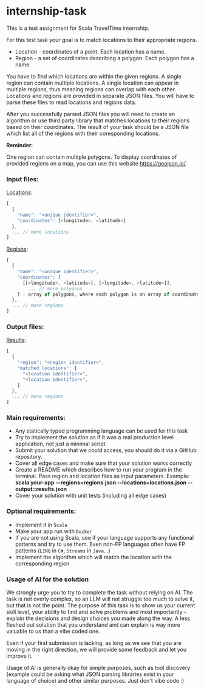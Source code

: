 # internship-task

This is a test assignment for Scala TravelTime internship.

For this test task your goal is to match locations to their appropriate regions.

- Location - coordinates of a point. Each location has a name.
- Region - a set of coordinates describing a polygon. Each polygon has a name.

You have to find which locations are within the given regions. 
A single region can contain multiple locations. A single location can appear in multiple regions, thus meaning regions can overlap with each other.
Locations and regions are provided in separate JSON files. You will have to parse these files to read locations and regions data. 

After you successfully parsed JSON files you will need to create an algorithm or use third party library that matches locations to their regions based on their coordinates.
The result of your task should be a JSON file which list all of the regions with their coresponding locations.


**Reminder**:

One region can contain multiple polygons. To display coordinates of provided regions on a map, you can use this website https://geojson.io/. 

### Input files:

[Locations](input/locations.json):
```js
[
  {
    "name": "<unique identifier>",
    "coordinates": [<longitude>, <latitude>]
  },
  ... // more locations
]
```

[Regions](input/regions.json):
```js
[
  {
    "name": "<unique identifier>",
    "coordinates": [
      [[<longitude>, <latitude>], [<longitude>, <latitude>]], 
        ... // more polygons    
    ] - array of polygons, where each polygon is an array of coordinates.
  },
  ... // more regions
]
```

### Output files:

[Results](output/results.json):
```js
[
  {
    "region": "<region identifier>",
    "matched_locations": [
      "<location identifier>",
      "<location identifier>",
    ]
  },
  ... // more regions
]
```


### Main requirements:
* Any statically typed programming language can be used for this task
* Try to implement the solution as if it was a real production level application, not just a minimal script
* Submit your solution that we could access, you should do it via a GitHub repository.
* Cover all edge cases and make sure that your solution works correctly
* Create a README which describes how to run your program in the terminal. Pass region and location files as input parameters. Example: **scala your-app --regions=regions.json --locations=locations.json --output=results.json**
* Cover your solution with unit tests (including all edge cases)


### Optional requirements:
* Implement it in `Scala`
* Make your app run with `Docker`
* If you are not using Scala, see if your language supports any functional patterns and try to use them.
  Even non-FP languages often have FP patterns (`LINQ` in `C#`, `Streams` in `Java`...)
* Implement the algorithm which will match the location with the corresponding region

### Usage of AI for the solution

We strongly urge you to try to complete the task without relying on AI. The task is not overly complex,
so an LLM will not struggle too much to solve it, but that is not the point. The purpose of this task
is to show us your current skill level, your ability to find and solve problems and most importantly -
explain the decisions and design choices you made along the way. A less fleshed out solution
that you understand and can explain is way more valuable to us than a vibe coded one.

Even if your first submission is lacking, as long as we see that you are moving in the right direction,
we will provide some feedback and let you improve it.

Usage of AI is generally okay for simple purposes, such as tool discovery (example could be asking what
JSON parsing libraries exist in your language of choice) and other similar purposes. Just don't vibe code :)
